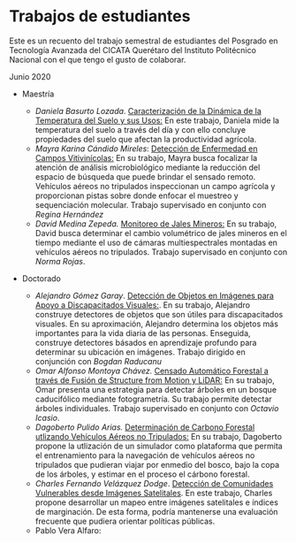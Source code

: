 
# Trabajos de estudiantes 

Este es un recuento del trabajo semestral de estudiantes del Posgrado en Tecnología Avanzada del CICATA Querétaro del Instituto Politécnico Nacional con el que tengo el gusto de colaborar. 

Junio 2020

* Maestría </br>
  * *Daniela Basurto Lozada*. [Caracterización de la Dinámica de la Temperatura del Suelo y sus Usos:](https://correoipn-my.sharepoint.com/:v:/g/personal/dbasurtol1900_alumno_ipn_mx/EZhNCdnvlYNDphexs7S8hPwB8hNIe_0KhDzYTMLS20nEfg?e=wMU32L) En este trabajo, Daniela mide la temperatura del suelo a través del día y con ello concluye propiedades del suelo que afectan la productividad agrícola. </br>
  * *Mayra Karina Cándido Mireles*: [Detección de Enfermedad en Campos Vitivinícolas:](https://drive.google.com/file/d/1SqOUsEKJzYtSvgNEtg-FyFHbPfqXjfXr/view?usp=sharing) En su trabajo, Mayra busca focalizar la atención de análisis microbiológico mediante la reducción del espacio de búsqueda que puede brindar el sensado remoto. Vehículos aéreos no tripulados inspeccionan un campo agrícola y proporcionan pistas sobre donde enfocar el muestreo y sequenciación molecular. Trabajo supervisado en conjunto con *Regina Hernández*</br>
  * *David Medina Zepeda.*  [Monitoreo de Jales Mineros:](https://youtu.be/wWUHoUSQT74) En su trabajo, David busca determinar el cambio volumétrico de jales mineros en el tiempo mediante el uso de cámaras multiespectrales montadas en vehículos aéreos no tripulados. Trabajo supervisado en conjunto con *Norma Rojas*.</br>

* Doctorado</br>
  * *Alejandro Gómez Garay*. [Detección de Objetos en Imágenes para Apoyo a Discapacitados Visuales:](https://drive.google.com/file/d/1GuDe9I7U-X_NREsJaMxF-ttwEynY_dT-/view). En su trabajo, Alejandro construye detectores de objetos que son útiles para discapacitados visuales. En su aproximación, Alejandro determina los objetos más importantes para la vida diaria de las personas. Enseguida, construye detectores básados en aprendizaje profundo para determinar su ubicación en imágenes. Trabajo dirigido en conjunción con *Bogdan Raducanu* </br>
  * *Omar Alfonso Montoya Chávez.*   [Censado Automático Forestal a través de Fusión de Structure from Motion y LiDAR:](https://drive.google.com/file/d/1fMPJczi4lddpnNQwI-atK4Ze7XoKjro6/view?usp=sharing) En su trabajo, Omar presenta una estrategia para detectar árboles en un bosque caducifólico mediante fotogrametría. Su trabajo permite detectar árboles individuales. Trabajo supervisado en conjunto con *Octavio Icasio*.</br>
  * *Dagoberto Pulido Arias.* [Determinación de Carbono Forestal utlizando Vehículos Aéreos no Tripulados:](https://youtu.be/iynw-5qaj48) En su trabajo, Dagoberto propone la utlización de un simulador como plataforma que permita el entrenamiento para la navegación de vehículos aéreos no tripulados que pudieran viajar por enmedio del bosco, bajo la copa de los árboles, y estimar en el proceso el cárbono forestal.</br>
  * *Charles Fernando Velázquez Dodge*. [Detección de Comunidades Vulnerables desde  Imágenes Satelitales](https://www.youtube.com/watch?v=bKCQGqjvSeg). En este trabajo, Charles propone desarrollar un mapeo entre imágenes satelitales e índices de marginación. De esta forma, podría mantenerse una evaluación frecuente que pudiera orientar políticas públicas.</br>
  * Pablo Vera Alfaro: </br>

